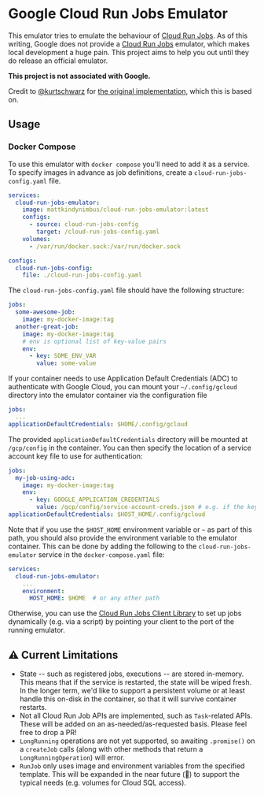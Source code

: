# Google Cloud Run Jobs Emulator

This emulator tries to emulate the behaviour of [Cloud Run Jobs](https://cloud.google.com/run/docs/create-jobs). As of this writing, Google does not provide a [Cloud Run Jobs](https://cloud.google.com/run/docs/create-jobs) emulator, which makes local development a huge pain. This project aims to help you out until they do release an official emulator.

**This project is not associated with Google.**

Credit to [@kurtschwarz](https://github.com/kurtschwarz) for [the original implementation](https://github.com/kurtschwarz/cloud-run-jobs-emulator), which this is based on.

## Usage

### Docker Compose

To use this emulator with `docker compose` you'll need to add it as a service. To specify images in advance as job definitions, create a `cloud-run-jobs-config.yaml` file.

```yaml
services:
  cloud-run-jobs-emulator:
    image: mattkindynimbus/cloud-run-jobs-emulator:latest
    configs:
      - source: cloud-run-jobs-config
        target: /cloud-run-jobs-config.yaml
    volumes:
      - /var/run/docker.sock:/var/run/docker.sock

configs:
  cloud-run-jobs-config:
    file: ./cloud-run-jobs-config.yaml
```

The `cloud-run-jobs-config.yaml` file should have the following structure:

```yaml
jobs:
  some-awesome-job:
    image: my-docker-image:tag
  another-great-job:
    image: my-docker-image:tag
    # env is optional list of key-value pairs
    env: 
      - key: SOME_ENV_VAR
        value: some-value
```

If your container needs to use Application Default Credentials (ADC) to authenticate with Google Cloud, you can mount your `~/.config/gcloud` directory into the emulator container via the configuration file

```yaml
jobs:
  ...
applicationDefaultCredentials: $HOME/.config/gcloud
```

The provided `applicationDefaultCredentials` directory will be mounted at `/gcp/config` in the container. You can then specify the location of a service account key file to use for authentication:

```yaml
jobs:
  my-job-using-adc:
    image: my-docker-image:tag
    env:
      - key: GOOGLE_APPLICATION_CREDENTIALS
        value: /gcp/config/service-account-creds.json # e.g. if the key file is in ~/.config/gcloud/service-account-creds.json
applicationDefaultCredentials: $HOST_HOME/.config/gcloud
```

Note that if you use the `$HOST_HOME` environment variable or `~` as part of this path, you should also provide the environment variable to the emulator container. This can be done by adding the following to the `cloud-run-jobs-emulator` service in the `docker-compose.yaml` file:

```yaml
services:
  cloud-run-jobs-emulator:
    ...
    environment:
      HOST_HOME: $HOME  # or any other path
```

Otherwise, you can use the [Cloud Run Jobs Client Library](https://cloud.google.com/nodejs/docs/reference/run/latest/run/v2.jobsclient#_google_cloud_run_v2_JobsClient_createJob_member_1_) to set up jobs dynamically (e.g. via a script) by pointing your client to the port of the running emulator.

## :warning: Current Limitations

- State -- such as registered jobs, executions -- are stored in-memory. This means that if the service is restarted, the state will be wiped fresh. In the longer term, we'd like to support a persistent volume or at least handle this on-disk in the container, so that it will survive container restarts.
- Not all Cloud Run Job APIs are implemented, such as `Task`-related APIs. These will be added on an as-needed/as-requested basis. Please feel free to drop a PR!
- `LongRunning` operations are not yet supported, so awaiting `.promise()` on a `createJob` calls (along with other methods that return a `LongRunningOperation`) will error.
- `RunJob` only uses image and environment variables from the specified template. This will be expanded in the near future (🤞) to support the typical needs (e.g. volumes for Cloud SQL access).
